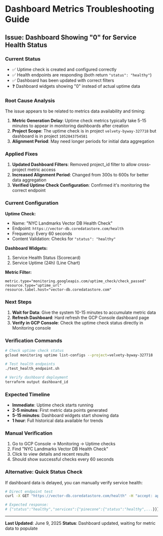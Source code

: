 # Dashboard Metrics Troubleshooting Guide

## Issue: Dashboard Showing "0" for Service Health Status

### Current Status

- ✅ Uptime check is created and configured correctly
- ✅ Health endpoints are responding (both return `"status": "healthy"`)
- ✅ Dashboard has been updated with correct filters
- ❓ Dashboard widgets showing "0" instead of actual uptime data

### Root Cause Analysis

The issue appears to be related to metrics data availability and timing:

1. **Metric Generation Delay**: Uptime check metrics typically take 5-15 minutes to appear in monitoring dashboards after creation
1. **Project Scope**: The uptime check is in project `velvety-byway-327718` but dashboard is in project `1052843754581`
1. **Alignment Period**: May need longer periods for initial data aggregation

### Applied Fixes

1. **Updated Dashboard Filters**: Removed project_id filter to allow cross-project metric access
1. **Increased Alignment Period**: Changed from 300s to 600s for better data aggregation
1. **Verified Uptime Check Configuration**: Confirmed it's monitoring the correct endpoint

### Current Configuration

**Uptime Check:**

- Name: "NYC Landmarks Vector DB Health Check"
- Endpoint: `https://vector-db.coredatastore.com/health`
- Frequency: Every 60 seconds
- Content Validation: Checks for `"status": "healthy"`

**Dashboard Widgets:**

1. Service Health Status (Scorecard)
1. Service Uptime (24h) (Line Chart)

**Metric Filter:**

```
metric.type="monitoring.googleapis.com/uptime_check/check_passed"
resource.type="uptime_url"
resource.label.host="vector-db.coredatastore.com"
```

### Next Steps

1. **Wait for Data**: Give the system 10-15 minutes to accumulate metric data
1. **Refresh Dashboard**: Hard refresh the GCP Console dashboard page
1. **Verify in GCP Console**: Check the uptime check status directly in Monitoring console

### Verification Commands

```bash
# Check uptime check status
gcloud monitoring uptime list-configs --project=velvety-byway-327718

# Test health endpoints
./test_health_endpoint.sh

# Verify dashboard deployment
terraform output dashboard_id
```

### Expected Timeline

- **Immediate**: Uptime check starts running
- **2-5 minutes**: First metric data points generated
- **5-15 minutes**: Dashboard widgets start showing data
- **1 hour**: Full historical data available for trends

### Manual Verification

1. Go to GCP Console → Monitoring → Uptime checks
1. Find "NYC Landmarks Vector DB Health Check"
1. Click to view details and recent results
1. Should show successful checks every 60 seconds

### Alternative: Quick Status Check

If dashboard data is delayed, you can manually verify service health:

```bash
# Direct endpoint test
curl -X GET "https://vector-db.coredatastore.com/health" -H "accept: application/json"

# Expected response:
# {"status":"healthy","services":{"pinecone":{"status":"healthy",...}}}
```

______________________________________________________________________

**Last Updated**: June 9, 2025
**Status**: Dashboard updated, waiting for metric data to populate
